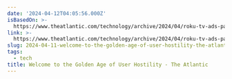 ```yaml
---
date: '2024-04-12T04:05:56.000Z'
isBasedOn: >-
  https://www.theatlantic.com/technology/archive/2024/04/roku-tv-ads-patent/678041/
link: >-
  https://www.theatlantic.com/technology/archive/2024/04/roku-tv-ads-patent/678041/
slug: 2024-04-11-welcome-to-the-golden-age-of-user-hostility-the-atlantic
tags:
  - tech
title: Welcome to the Golden Age of User Hostility - The Atlantic
---
```

 
